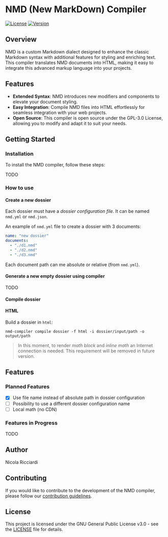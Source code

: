 # NMD (New MarkDown) Compiler

[![License](https://img.shields.io/badge/license-GPL3-green.svg)](LICENSE)
[![Version](https://img.shields.io/badge/version-v0.0.1-blue.svg)](CHANGELOG.md)

## Overview

NMD is a custom Markdown dialect designed to enhance the classic Markdown syntax with additional features for styling and enriching text. This compiler translates NMD documents into HTML, making it easy to integrate this advanced markup language into your projects.

## Features

- **Extended Syntax**: NMD introduces new modifiers and components to elevate your document styling.
- **Easy Integration**: Compile NMD files into HTML effortlessly for seamless integration with your web projects.
- **Open Source**: This compiler is open source under the GPL-3.0 License, allowing you to modify and adapt it to suit your needs.

## Getting Started

### Installation

To install the NMD compiler, follow these steps:

TODO

### How to use

#### Create a new dossier

Each dossier must have a *dossier configuration file*. It can be named `nmd.yml` or `nmd.json`.

An example of `nmd.yml` file to create a dossier with 3 documents:

```yaml
name: "new dossier"
documents:
  - "./d1.nmd"
  - "./d2.nmd"
  - "./d3.nmd"
```

Each document path can me absolute or relative (from `nmd.yml`).

#### Generate a new empty dossier using compiler

TODO

#### Compile dossier

#### HTML

Build a dossier in `html`:

```shell
nmd-compiler compile dossier -f html -i dossier/input/path -o output/path
```

> In this moment, to render *math block* and *inline math* an Internet connection is needed. This requirement will be removed in future version.



## Features

### Planned Features

- [x] Use file name instead of absolute path in dossier configuration
- [ ] Possibility to use a different dossier configuration name
- [ ] Local math (no CDN)

### Features in Progress

TODO


## Author

Nicola Ricciardi

## Contributing

If you would like to contribute to the development of the NMD compiler, please follow our [contribution guidelines](CONTRIBUTING.md).

## License

This project is licensed under the GNU General Public License v3.0 - see the [LICENSE](LICENSE) file for details.
